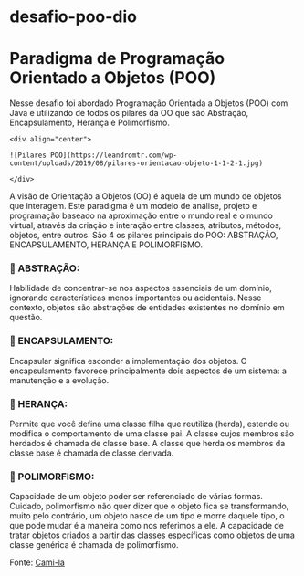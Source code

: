# desafio-poo-dio

# Paradigma de Programação Orientado a Objetos (POO)


<p>Nesse desafio foi abordado Programação Orientada a Objetos (POO) com Java e utilizando de todos os pilares da OO que são Abstração, Encapsulamento, Herança e Polimorfismo.</p>

```<HTML>
<div align="center">

![Pilares POO](https://leandromtr.com/wp-content/uploads/2019/08/pilares-orientacao-objeto-1-1-2-1.jpg)

</div>
```



A visão de Orientação a Objetos (OO) é aquela de um mundo de objetos que interagem.
Este paradigma é um modelo de análise, projeto e programação baseado na aproximação entre o mundo real e o mundo virtual, através da criação e interação entre classes, atributos, métodos, objetos, entre outros.
São 4 os pilares principais do POO: ABSTRAÇÃO, ENCAPSULAMENTO, HERANÇA E POLIMORFISMO.

### 🔺 ABSTRAÇÃO:

Habilidade de concentrar-se nos aspectos essenciais de um domínio, ignorando características menos importantes ou acidentais. Nesse contexto, objetos são abstrações de entidades existentes no domínio em questão.

### 🔺 ENCAPSULAMENTO:

Encapsular significa esconder a implementação dos objetos. O encapsulamento favorece principalmente dois aspectos de um sistema: a manutenção e a evolução.

### 🔺 HERANÇA:

Permite que você defina uma classe filha que reutiliza (herda), estende ou modifica o comportamento de uma classe pai. A classe cujos membros são herdados é chamada de classe base. A classe que herda os membros da classe base é chamada de classe derivada.

### 🔺 POLIMORFISMO:

Capacidade de um objeto poder ser referenciado de várias formas. Cuidado, polimorfismo não quer dizer que o objeto fica se transformando, muito pelo contrário, um objeto nasce de um tipo e morre daquele tipo, o que pode mudar é a maneira como nos referimos a ele. A capacidade de tratar objetos criados a partir das classes específicas como objetos de uma classe genérica é chamada de polimorfismo.

Fonte: [Cami-la](https://github.com/cami-la/desafio-poo-dio)

